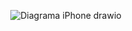 <div align="center">

![Diagrama iPhone drawio](https://github.com/user-attachments/assets/12255270-efa0-4a27-bad6-442db49c7a70)

</div>
